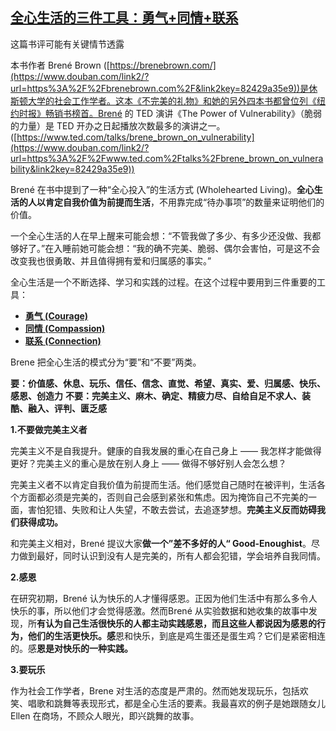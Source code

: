 ## [全心生活的三件工具：勇气+同情+联系](https://book.douban.com/review/12299021/)

这篇书评可能有关键情节透露

本书作者 Brené Brown ([https://brenebrown.com/](https://www.douban.com/link2/?url=https%3A%2F%2Fbrenebrown.com%2F&link2key=82429a35e9))是休斯顿大学的社会工作学者。这本《不完美的礼物》和她的另外四本书都曾位列《纽约时报》畅销书榜首。Brené 的 TED 演讲《The Power of Vulnerability》（脆弱的力量）是 TED 开办之日起播放次数最多的演讲之一。 ([https://www.ted.com/talks/brene_brown_on_vulnerability](https://www.douban.com/link2/?url=https%3A%2F%2Fwww.ted.com%2Ftalks%2Fbrene_brown_on_vulnerability&link2key=82429a35e9))

Brené 在书中提到了一种“全心投入”的生活方式 (Wholehearted Living)。**全心生活的人以肯定自我价值为前提而生活**，不用靠完成“待办事项”的数量来证明他们的价值。 

一个全心生活的人在早上醒来可能会想：“不管我做了多少、有多少还没做、我都够好了。”在入睡前她可能会想：“我的确不完美、脆弱、偶尔会害怕，可是这不会改变我也很勇敢、并且值得拥有爱和归属感的事实。”

全心生活是一个不断选择、学习和实践的过程。在这个过程中要用到三件重要的工具：

- [**勇气 (Courage)**](https://www.douban.com/link2/?url=http%3A%2F%2Fmp.weixin.qq.com%2Fs%3F__biz%3DMzI0OTE4ODkzOQ%3D%3D%26mid%3D2247483655%26idx%3D1%26sn%3Dfc19e28a5529e21234c2039e3f9dc7e8%26chksm%3De9940623dee38f3584992890fae0180b0589803178a41f1e4287a03fe3f76cd4975c0eabeade%26scene%3D21%23wechat_redirect&link2key=82429a35e9)
- [**同情 (Compassion)**](https://www.douban.com/link2/?url=http%3A%2F%2Fmp.weixin.qq.com%2Fs%3F__biz%3DMzI0OTE4ODkzOQ%3D%3D%26mid%3D2247483660%26idx%3D1%26sn%3D6c5d02db7acf7f3efdb0a20732cc39ac%26chksm%3De9940628dee38f3e312748304948914f7bddd030c3797654ccba5581123c8a4a31ac8e4cd80c%26scene%3D21%23wechat_redirect&link2key=82429a35e9)
- [**联系 (Connection)**](https://www.douban.com/link2/?url=http%3A%2F%2Fmp.weixin.qq.com%2Fs%3F__biz%3DMzI0OTE4ODkzOQ%3D%3D%26mid%3D2247483666%26idx%3D1%26sn%3D7e0e0f838cd43cad07bb7ef29dd01653%26chksm%3De9940636dee38f20c9af6edadcdd89deb15db53d0a10019a9897af020a94730a4f978c98bf17%26scene%3D21%23wechat_redirect&link2key=82429a35e9)

Brene 把全心生活的模式分为“要”和“不要”两类。

**要：价值感、休息、玩乐、信任、信念、直觉、希望、真实、爱、归属感、快乐、感恩、创造力** **不要：完美主义、麻木、确定、精疲力尽、自给自足不求人、装酷、融入、评判、匮乏感**

**1.不要做完美主义者**

完美主义不是自我提升。健康的自我发展的重心在自己身上 —— 我怎样才能做得更好？完美主义的重心是放在别人身上 —— 做得不够好别人会怎么想？

完美主义者不以肯定自我价值为前提而生活。他们感觉自己随时在被评判，生活各个方面都必须是完美的，否则自己会感到紧张和焦虑。因为掩饰自己不完美的一面，害怕犯错、失败和让人失望，不敢去尝试，去追逐梦想。**完美主义反而妨碍我们获得成功。**

和完美主义相对，Brené 提议大家**做一个”差不多好的人“ Good-Enoughist**。尽力做到最好，同时认识到没有人是完美的，所有人都会犯错，学会培养自我同情。 

**2.感恩**

在研究初期，Brené 认为快乐的人才懂得感恩。正因为他们生活中有那么多令人快乐的事，所以他们才会觉得感激。然而Brené 从实验数据和她收集的故事中发现，所**有认为自己生活很快乐的人都主动实践感恩，而且这些人都说因为感恩的行为，他们的生活更快乐。感**恩和快乐，到底是鸡生蛋还是蛋生鸡？它们是紧密相连的。感**恩是对快乐的一种实践。** 

**3.要玩乐**

作为社会工作学者，Brene 对生活的态度是严肃的。然而她发现玩乐，包括欢笑、唱歌和跳舞等表现形式，都是全心生活的要素。我最喜欢的例子是她跟随女儿 Ellen 在商场，不顾众人眼光，即兴跳舞的故事。